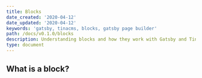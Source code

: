 ```yaml
---
title: Blocks
date_created: '2020-04-12'
date_updated: '2020-04-12'
keywords: 'gatsby, tinacms, blocks, gatsby page builder'
path: /docs/v0.1.0/blocks
description: Understanding blocks and how they work with Gatsby and Tina CMS.
type: document
---
```


## What is a block?